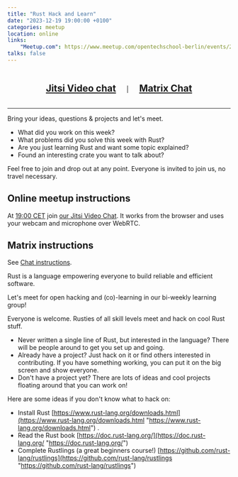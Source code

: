 ```yaml
---
title: "Rust Hack and Learn"
date: "2023-12-19 19:00:00 +0100"
categories: meetup
location: online
links:
    "Meetup.com": https://www.meetup.com/opentechschool-berlin/events/295679827/
talks: false
---
```


<center>
    <h2 style="display: inline-block; padding: 0 20px;"><a href="https://meet.jit.si/RustHackAndLearnBerlin">Jitsi Video chat</a></h2>
    |
    <h2 style="display: inline-block; padding: 0 20px;"><a href="https://matrix.to/#/!xycQxSjSAvEezkyztA:chat.berline.rs">Matrix Chat</a></h2>
</center>

---

Bring your ideas, questions & projects and let's meet.

* What did you work on this week?
* What problems did you solve this week with Rust?
* Are you just learning Rust and want some topic explained?
* Found an interesting crate you want to talk about?

Feel free to join and drop out at any point.
Everyone is invited to join us, no travel necessary.

## Online meetup instructions

At [19:00 CET](https://time.is/1900_20_Dec_2022_in_Berlin/UTC/San_Francisco/City_of_London,_Greater_London,_England,_United_Kingdom/Tokyo/Rio_de_Janeiro?Rust__Hack%27n%27Learn) join [our Jitsi Video Chat](https://meet.jit.si/RustHackAndLearnBerlin).
It works from the browser and uses your webcam and microphone over WebRTC.

## Matrix instructions

See [Chat instructions](/chat/).

Rust is a language empowering everyone to build reliable and efficient software.

Let's meet for open hacking and (co)-learning in our bi-weekly learning group!

Everyone is welcome. Rusties of all skill levels meet and hack on cool Rust stuff.

- Never written a single line of Rust, but interested in the language? There will be people around to get you set up and going.
- Already have a project? Just hack on it or find others interested in contributing. If you have something working, you can put it on the big screen and show everyone.
- Don't have a project yet? There are lots of ideas and cool projects floating around that you can work on!

Here are some ideas if you don't know what to hack on:

- Install Rust [https://www.rust-lang.org/downloads.html](https://www.rust-lang.org/downloads.html "https://www.rust-lang.org/downloads.html") .
- Read the Rust book [https://doc.rust-lang.org/](https://doc.rust-lang.org/ "https://doc.rust-lang.org/")
- Complete Rustlings (a great beginners course!) [https://github.com/rust-lang/rustlings](https://github.com/rust-lang/rustlings "https://github.com/rust-lang/rustlings")
